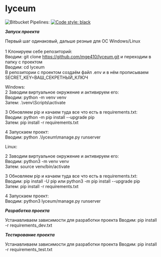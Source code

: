 # lyceum

![Bitbucket Pipelines:](https://img.shields.io/bitbucket/pipelines/mge410/lyceum/master)
[![Code style: black](https://img.shields.io/badge/code%20style-black-000000.svg)](https://github.com/psf/black)


***Запуск проекта***

Первый шаг одинаковый, дальше резные для OC Windows/Linux </br></br>
1 Клонируем себе репозиторий: </br>
Вводим: git clone https://github.com/mge410/lyceum.git и переходим в папку с проектом </br>
Вводим: cd lyceum </br>
В репозитории с проектом создаём файл .env и в нём прописываем SECRET_KEY=ВАШ_СЕКРЕТНЫЙ_КЛЮЧ </br>

Windows: </br>
2 Заводим виртуальное окружение и активируем его: </br>
Вводим: python -m venv venv </br>
Затем: .\venv\Scripts\activate </br>

3 Обновляем pip и качаем туда все что есть в requirements.txt: </br>
Вводим: python -m pip install --upgrade pip </br>
Затем: pip install -r requirements.txt </br>

4 Запускаем проект: </br>
Вводим: python .\lyceum\manage.py runserver </br>

Linux: </br>

2 Заводим виртуальное окружение и активируем его: </br>
Вводим: python3 -m venv venv </br>
Затем: source venv/bin/activate </br>

3 Обновляем pip и качаем туда все что есть в requirements.txt: </br>
Вводим: pip install -U pip или python3 -m pip install --upgrade pip </br>
Затем: pip install -r requirements.txt </br>

4 Запускаем проект: </br> 
Вводим: python3 lyceum/manage.py runserver </br>

***Разработка проекта***

Устанавливаем зависимости для разработки проекта
Вводим: pip install -r requirements_dev.txt

***Тестирование проекта***

Устанавливаем зависимости для разработки проекта
Вводим: pip install -r requirements_test.txt